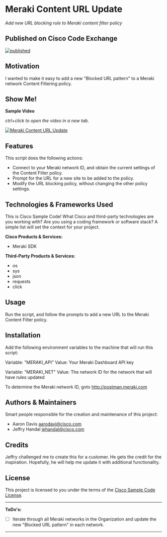 # Meraki Content URL Update

*Add new URL blocking rule to Meraki content filter policy*

## Published on Cisco Code Exchange

[![published](https://static.production.devnetcloud.com/codeexchange/assets/images/devnet-published.svg)](https://developer.cisco.com/codeexchange/github/repo/CiscoSE/Meraki_Content_URL_Update)

## Motivation

I wanted to make it easy to add a new "Blocked URL pattern" to a Meraki network Content Filtering policy.

## Show Me!

**Sample Video**

*ctrl+click to open the video in a new tab.*

[![Meraki Content URL Update](http://img.youtube.com/vi/q9_Uxqu3t-w/0.jpg)](http://www.youtube.com/watch?v=q9_Uxqu3t-w)

## Features

This script does the following actions:

- Connect to your Meraki network ID, and obtain the current settings of the Content Filter policy.
- Prompt for the URL for a new site to be added to the policy.
- Modify the URL blocking policy, without changing the other policy settings.

## Technologies & Frameworks Used

This is Cisco Sample Code!  What Cisco and third-party technologies are you working with?  Are you using a coding framework or software stack?  A simple list will set the context for your project.

**Cisco Products & Services:**

- Meraki SDK

**Third-Party Products & Services:**

- os
- sys
- json
- requests
- click

## Usage

Run the script, and follow the prompts to add a new URL to the Meraki Content Filter policy.

## Installation

Add the following environment variables to the machine that will run this script:

Variable: "MERAKI_API"
Value:  Your Meraki Dashboard API key

Variable:  "MERAKI_NET"
Value:  The network ID for the network that will have rules updated

To determine the Meraki network ID, goto http://postman.meraki.com

## Authors & Maintainers

Smart people responsible for the creation and maintenance of this project:

- Aaron Davis <aarodavi@cisco.com>
- Jeffry Handal <jehandal@cisco.com>

## Credits

Jeffry challenged me to create this for a customer.  He gets the credit for the inspiration.  Hopefully, he will help me update it with additional functionality.

## License

This project is licensed to you under the terms of the [Cisco Sample
Code License](./LICENSE).


---

**ToDo's:**

- [ ] Iterate through all Meraki networks in the Organization and update the new "Blocked URL pattern" in each network.

---
